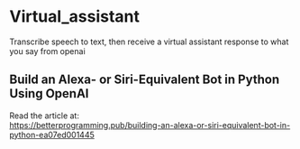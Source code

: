 # Virtual_assistant
Transcribe speech to text, then receive a virtual assistant response to what you say from openai

## Build an Alexa- or Siri-Equivalent Bot in Python Using OpenAI  
Read the article at:  
https://betterprogramming.pub/building-an-alexa-or-siri-equivalent-bot-in-python-ea07ed001445
